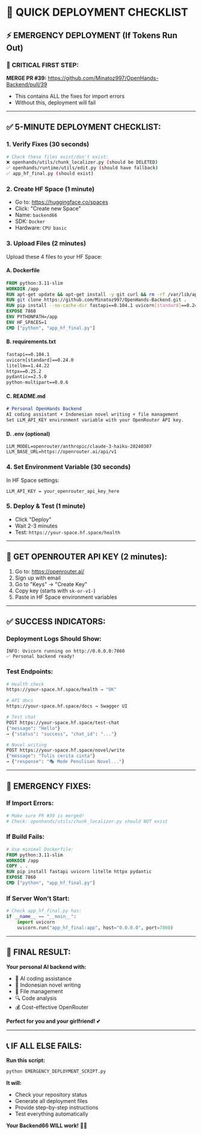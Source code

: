 # 🚨 QUICK DEPLOYMENT CHECKLIST

## ⚡ **EMERGENCY DEPLOYMENT (If Tokens Run Out)**

### 🎯 **CRITICAL FIRST STEP:**
**MERGE PR #39:** https://github.com/Minatoz997/OpenHands-Backend/pull/39
- This contains ALL the fixes for import errors
- Without this, deployment will fail

---

## ✅ **5-MINUTE DEPLOYMENT CHECKLIST:**

### **1. Verify Fixes (30 seconds)**
```bash
# Check these files exist/don't exist:
❌ openhands/utils/chunk_localizer.py (should be DELETED)
✅ openhands/runtime/utils/edit.py (should have fallback)
✅ app_hf_final.py (should exist)
```

### **2. Create HF Space (1 minute)**
- Go to: https://huggingface.co/spaces
- Click: "Create new Space"
- Name: `backend66`
- SDK: `Docker`
- Hardware: `CPU basic`

### **3. Upload Files (2 minutes)**
Upload these 4 files to your HF Space:

#### **A. Dockerfile**
```dockerfile
FROM python:3.11-slim
WORKDIR /app
RUN apt-get update && apt-get install -y git curl && rm -rf /var/lib/apt/lists/*
RUN git clone https://github.com/Minatoz997/OpenHands-Backend.git .
RUN pip install --no-cache-dir fastapi==0.104.1 uvicorn[standard]==0.24.0 litellm==1.44.22 httpx==0.25.2 pydantic==2.5.0 python-multipart==0.0.6
EXPOSE 7860
ENV PYTHONPATH=/app
ENV HF_SPACES=1
CMD ["python", "app_hf_final.py"]
```

#### **B. requirements.txt**
```txt
fastapi==0.104.1
uvicorn[standard]==0.24.0
litellm==1.44.22
httpx==0.25.2
pydantic==2.5.0
python-multipart==0.0.6
```

#### **C. README.md**
```markdown
# Personal OpenHands Backend
AI coding assistant + Indonesian novel writing + file management
Set LLM_API_KEY environment variable with your OpenRouter API key.
```

#### **D. .env (optional)**
```
LLM_MODEL=openrouter/anthropic/claude-3-haiku-20240307
LLM_BASE_URL=https://openrouter.ai/api/v1
```

### **4. Set Environment Variable (30 seconds)**
In HF Space settings:
```
LLM_API_KEY = your_openrouter_api_key_here
```

### **5. Deploy & Test (1 minute)**
- Click "Deploy"
- Wait 2-3 minutes
- Test: `https://your-space.hf.space/health`

---

## 🔑 **GET OPENROUTER API KEY (2 minutes):**
1. Go to: https://openrouter.ai/
2. Sign up with email
3. Go to "Keys" → "Create Key"
4. Copy key (starts with `sk-or-v1-`)
5. Paste in HF Space environment variables

---

## ✅ **SUCCESS INDICATORS:**

### **Deployment Logs Should Show:**
```
INFO: Uvicorn running on http://0.0.0.0:7860
✅ Personal backend ready!
```

### **Test Endpoints:**
```bash
# Health check
https://your-space.hf.space/health → "OK"

# API docs
https://your-space.hf.space/docs → Swagger UI

# Test chat
POST https://your-space.hf.space/test-chat
{"message": "Hello"}
→ {"status": "success", "chat_id": "..."}

# Novel writing
POST https://your-space.hf.space/novel/write  
{"message": "Tulis cerita cinta"}
→ {"response": "🎭 Mode Penulisan Novel..."}
```

---

## 🚨 **EMERGENCY FIXES:**

### **If Import Errors:**
```bash
# Make sure PR #39 is merged!
# Check: openhands/utils/chunk_localizer.py should NOT exist
```

### **If Build Fails:**
```dockerfile
# Use minimal Dockerfile:
FROM python:3.11-slim
WORKDIR /app
COPY . .
RUN pip install fastapi uvicorn litellm httpx pydantic
EXPOSE 7860
CMD ["python", "app_hf_final.py"]
```

### **If Server Won't Start:**
```python
# Check app_hf_final.py has:
if __name__ == "__main__":
    import uvicorn
    uvicorn.run("app_hf_final:app", host="0.0.0.0", port=7860)
```

---

## 🎯 **FINAL RESULT:**

**Your personal AI backend with:**
- 🤖 AI coding assistance
- 📝 Indonesian novel writing  
- 📁 File management
- 🔍 Code analysis
- 💰 Cost-effective OpenRouter

**Perfect for you and your girlfriend!** 💕

---

## 📞 **IF ALL ELSE FAILS:**

**Run this script:**
```bash
python EMERGENCY_DEPLOYMENT_SCRIPT.py
```

**It will:**
- Check your repository status
- Generate all deployment files
- Provide step-by-step instructions
- Test everything automatically

**Your Backend66 WILL work!** 🚀✨